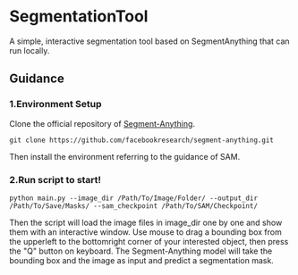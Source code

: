 # SegmentationTool
A simple, interactive segmentation tool based on SegmentAnything that can run locally.

## Guidance
### 1.Environment Setup
Clone the official repository of [Segment-Anything](https://github.com/facebookresearch/segment-anything).
    
    git clone https://github.com/facebookresearch/segment-anything.git

Then install the environment referring to the guidance of SAM.
### 2.Run script to start!

    python main.py --image_dir /Path/To/Image/Folder/ --output_dir /Path/To/Save/Masks/ --sam_checkpoint /Path/To/SAM/Checkpoint/

Then the script will load the image files in image_dir one by one and show them with an interactive window. Use mouse to drag a bounding box from the upperleft to the bottomright corner of your interested object, then press the "Q" button on keyboard. The Segment-Anything model will take the bounding box and the image as input and predict a segmentation mask.
